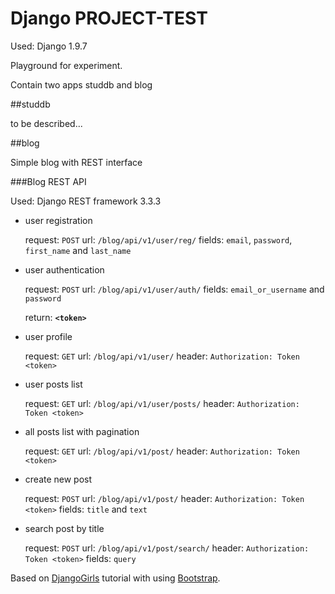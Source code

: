 # Django PROJECT-TEST

Used: Django 1.9.7

Playground for experiment.

Contain two apps studdb and blog

##studdb

to be described...

##blog

Simple blog with REST interface

###Blog REST API

Used: Django REST framework 3.3.3

- user registration

    request: `POST`
    url: `/blog/api/v1/user/reg/`
    fields: `email`, `password`, `first_name` and `last_name`

- user authentication

    request: `POST`
    url: `/blog/api/v1/user/auth/`
    fields: `email_or_username` and `password`

    return: **`<token>`**

- user profile

    request: `GET`
    url: `/blog/api/v1/user/`
    header: `Authorization: Token <token>`

- user posts list

    request: `GET`
    url: `/blog/api/v1/user/posts/`
    header: `Authorization: Token <token>`

- all posts list with pagination

    request: `GET`
    url: `/blog/api/v1/post/`
    header: `Authorization: Token <token>`

- create new post

    request: `POST`
    url: `/blog/api/v1/post/`
    header: `Authorization: Token <token>`
    fields: `title` and `text`

- search post by title

    request: `POST`
    url: `/blog/api/v1/post/search/`
    header: `Authorization: Token <token>`
    fields: `query`


Based on [DjangoGirls](http://tutorial.djangogirls.org/) tutorial with using [Bootstrap](http://getbootstrap.com/).

